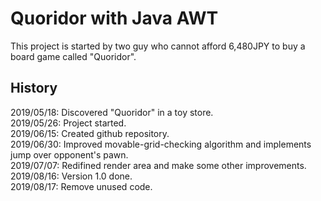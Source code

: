 ﻿# Quoridor with Java AWT

This project is started by two guy who cannot afford 6,480JPY to buy a board game called "Quoridor".

## History

2019/05/18: Discovered "Quoridor" in a toy store.<br>
2019/05/26: Project started.<br>
2019/06/15: Created github repository.<br>
2019/06/30: Improved movable-grid-checking algorithm and implements jump over opponent's pawn.<br>
2019/07/07: Redifined render area and make some other improvements.<br>
2019/08/16: Version 1.0 done.<br>
2019/08/17: Remove unused code.